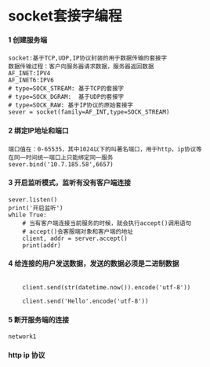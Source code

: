 #  socket套接字编程

#### 1  创建服务端

```
socket:基于TCP,UDP,IP协议封装的用于数据传输的套接字
数据传输过程：客户向服务器请求数据，服务器返回数据
AF_INET:IPV4
AF_INET6:IPV6
# type=SOCK_STREAM: 基于TCP的套接字
# type=SOCK_DGRAM:  基于UDP的套接字
# type=SOCK_RAW: 基于IP协议的原始套接字
sever = socket(family=AF_INT,type=SOCK_STREAM)
```

#### 2 绑定IP地址和端口

```
端口值在：0-65535，其中1024以下的叫著名端口，用于http，ip协议等
在同一时间统一端口上只能绑定同一服务
sever.bind('10.7.185.58',6657)
```

#### 3 开启监听模式，监听有没有客户端连接

```
sever.listen()
print('开启监听')
while True:
    # 当有客户端连接当前服务的时候，就会执行accept()调用语句
    # accept()会客服端对象和客户端的地址
    client, addr = server.accept()
    print(addr)

```

#### 4 给连接的用户发送数据，发送的数据必须是二进制数据

```

    client.send(str(datetime.now()).encode('utf-8'))

    client.send('Hello'.encode('utf-8'))

```

#### 5 断开服务端的连接

```
network1
```

#### http ip 协议

```

```

